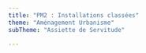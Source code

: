 ```yaml
---
title: "PM2 : Installations classées"
theme: "Aménagement Urbanisme"
subTheme: "Assiette de Servitude"

---
```

